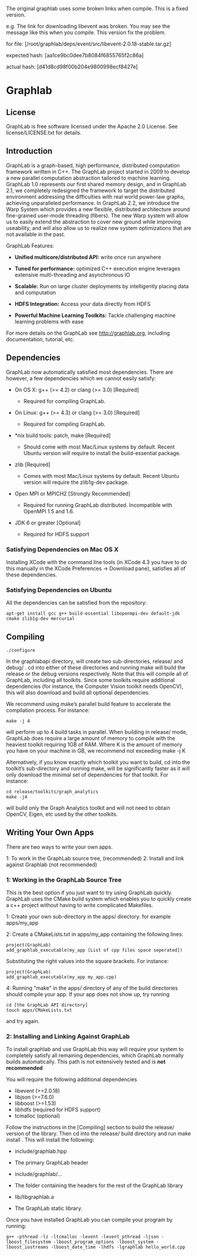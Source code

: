 The original graphlab uses some broken links when compile. This is a fixed version.

e.g. The link for downloading libevent was broken. You may see the message like this when you compile. This version fix the problem.

for file: [/root/graphlab/deps/event/src/libevent-2.0.18-stable.tar.gz]

expected hash: [aa1ce9bc0dee7b8084f6855765f2c86a]

actual hash: [d41d8cd98f00b204e9800998ecf8427e]

Graphlab
==========


License
-------

GraphLab is free software licensed under the Apache 2.0 License. See
license/LICENSE.txt for details.


Introduction
------------

GraphLab is a graph-based, high performance, distributed computation framework
written in C++. The GraphLab project started in 2009 to develop a new parallel computation abstraction 
tailored to machine learning. GraphLab 1.0 represents our first shared memory design,
and in GraphLab 2.1, we completely redesigned the framework to target the distributed environment addressing
the difficulties with real world power-law graphs, achieving unparalleled performance.
In GraphLab 2.2, we introduce the Warp System which provides a new
flexible, distributed architecture around fine-grained user-mode threading (fibers).
The new Warp system will allow us to easily extend the abstraction to cover new ground
while improving useability, and will also allow us to realize new system optimizations that 
are not available in the past.

GraphLab Features:

* **Unified multicore/distributed API:**       write once run anywhere 

* **Tuned for performance:** optimized C++ execution engine leverages extensive multi-threading and asynchronous IO 

* **Scalable:**              Run on large cluster deployments by intelligently placing data and computation 

* **HDFS Integration:**      Access your data directly from HDFS 

* **Powerful Machine Learning Toolkits:**     Tackle challenging machine learning problems with ease


For more details on the GraphLab see http://graphlab.org, including
documentation, tutorial, etc.



Dependencies
------------

GraphLab now automatically satisfied most dependencies. 
There are however, a few dependencies which we cannot easily satisfy:

* On OS X: g++ (>= 4.2) or clang (>= 3.0) [Required]
  +  Required for compiling GraphLab.

* On Linux: g++ (>= 4.3) or clang (>= 3.0) [Required]
  +  Required for compiling GraphLab.

* *nix build tools: patch, make [Required]
   +  Should come with most Mac/Linux systems by default. Recent Ubuntu version will require to install the build-essential package.

* zlib [Required]
   +   Comes with most Mac/Linux systems by default. Recent Ubuntu version will require the zlib1g-dev package.

* Open MPI or MPICH2 [Strongly Recommended]
   + Required for running GraphLab distributed. Incompatible with OpenMPI 1.5 and 1.6.

* JDK 6 or greater [Optional]
   + Required for HDFS support 


    
### Satisfying Dependencies on Mac OS X

Installing XCode with the command line tools (in XCode 4.3 you have to do this
manually in the XCode Preferences -> Download pane), satisfies all of these
dependencies.  



### Satisfying Dependencies on Ubuntu

All the dependencies can be satisfied from the repository:

    apt-get install gcc g++ build-essential libopenmpi-dev default-jdk cmake zlib1g-dev mercurial



Compiling
---------

    ./configure

In the graphlabapi directory, will create two sub-directories, release/ and
debug/ . cd into either of these directories and running make will build the
release or the debug versions respectively. Note that this will compile all of
GraphLab, including all toolkits. Since some toolkits require additional
dependencies (for instance, the Computer Vision toolkit needs OpenCV), this
will also download and build all optional dependencies.

We recommend using make’s parallel build feature to accelerate the compilation
process. For instance:

    make -j 4

will perform up to 4 build tasks in parallel. When building in release/ mode,
GraphLab does require a large amount of memory to compile with the
heaviest toolkit requiring 1GB of RAM. Where K is the amount of memory you
have on your machine in GB, we recommend not exceeding make -j K

Alternatively, if you know exactly which toolkit you want to build, cd into the
toolkit’s sub-directory and running make, will be significantly faster as it
will only download the minimal set of dependencies for that toolkit. For
instance:

    cd release/toolkits/graph_analytics
    make -j4

will build only the Graph Analytics toolkit and will not need to obtain OpenCV,
Eigen, etc used by the other toolkits.




Writing Your Own Apps
---------------------

There are two ways to write your own apps.

1: To work in the GraphLab source tree,    (recommended)
2: Install and link against Graphlab       (not recommended)



### 1:  Working in the GraphLab Source Tree

This is the best option if you just want to try using GraphLab quickly. GraphLab
uses the CMake build system which enables you to quickly create
a c++ project without having to write complicated Makefiles. 

1: Create your own sub-directory in the apps/ directory. for example apps/my_app
   
2: Create a CMakeLists.txt in apps/my_app containing the following lines:

    project(GraphLab) 
    add_graphlab_executable(my_app [List of cpp files space seperated]) 

  Substituting the right values into the square brackets. For instance:

    project(GraphLab) 
    add_graphlab_executable(my_app my_app.cpp) 

4: Running "make" in the apps/ directory of any of the build directories 
should compile your app. If your app does not show up, try running

    cd [the GraphLab API directory]
    touch apps/CMakeLists.txt

and try again.



### 2: Installing and Linking Against GraphLab

To install graphlab and use GraphLab this way will require your system
to completely satisfy all remaining dependencies, which GraphLab normally 
builds automatically. This path is not extensively tested and is 
**not recommended**

You will require the following additional dependencies
 - libevent (>=2.0.18)
 - libjson (>=7.6.0)
 - libboost (>=1.53)
 - libhdfs (required for HDFS support)
 - tcmalloc (optional)

Follow the instructions in the [Compiling] section to build the release/ 
version of the library. Then cd into the release/ build directory and 
run make install . This will install the following:

* include/graphlab.hpp
 +   The primary GraphLab header 
*  include/graphlab/...
 +   The folder containing the headers for the rest of the GraphLab library 
*  lib/libgraphlab.a
 +   The GraphLab static library.
    
Once you have installed GraphLab you can compile your program by running:

    g++ -pthread -lz -ltcmalloc -levent -levent_pthread -ljson -lboost_filesystem -lboost_program_options -lboost_system -lboost_iostreams -lboost_date_time -lhdfs -lgraphlab hello_world.cpp 
  
  

